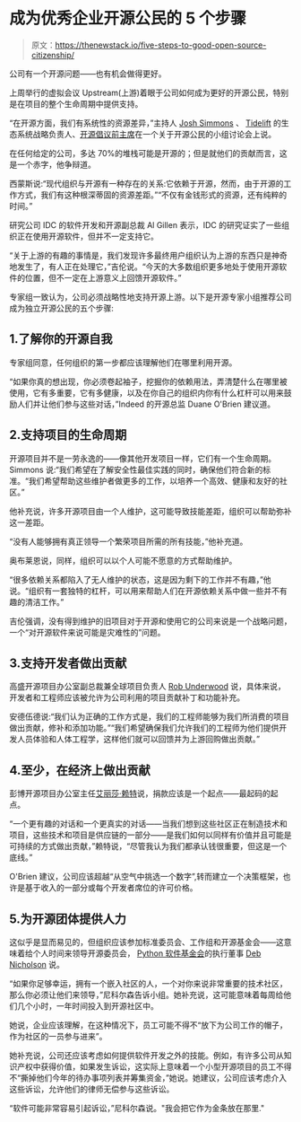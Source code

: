 # 成为优秀企业开源公民的 5 个步骤

> 原文：<https://thenewstack.io/five-steps-to-good-open-source-citizenship/>

公司有一个开源问题——也有机会做得更好。

上周举行的虚拟会议 Upstream(上游)着眼于公司如何成为更好的开源公民，特别是在项目的整个生命周期中提供支持。

“在开源方面，我们有系统性的资源差异，”主持人 [Josh Simmons](https://www.linkedin.com/in/joshsimmons/) 、 [Tidelift](https://tidelift.com/subscription/the-tidelift-guide-to-managing-open-source?campaignid=15768668118&adgroupid=132147674055&utm_source=google&utm_medium=cpc&utm_campaign=syn-search-google-brand&utm_term=tidelift&utm_content=598899213026&hsa_tgt=kwd-453412973730&hsa_grp=132147674055&hsa_mt=e&hsa_cam=15768668118&hsa_ver=3&hsa_src=g&hsa_net=adwords&hsa_kw=tidelift&hsa_acc=4479054749&hsa_ad=598899213026&gclid=Cj0KCQjw5ZSWBhCVARIsALERCvxM1Q-GUMhL9h3-gmAyYHrEcgDI_ddTGpIBv5R-Ruaad_OifFchpaoaAhmaEALw_wcB) 的生态系统战略负责人、[开源倡议前主席](https://opensource.org/)在一个关于开源公民的小组讨论会上说。

在任何给定的公司，多达 70%的堆栈可能是开源的；但是就他们的贡献而言，这是一个赤字，他争辩道。

西蒙斯说:“现代组织与开源有一种存在的关系:它依赖于开源，然而，由于开源的工作方式，我们有这种根深蒂固的资源差距。”“不仅有金钱形式的资源，还有纯粹的时间。”

研究公司 IDC 的软件开发和开源副总裁 Al Gillen 表示，IDC 的研究证实了一些组织正在使用开源软件，但并不一定支持它。

“关于上游的有趣的事情是，我们发现许多最终用户组织认为上游的东西只是神奇地发生了，有人正在处理它，”吉伦说。“今天的大多数组织更多地处于使用开源软件的位置，但不一定在上游意义上回馈开源软件。”

专家组一致认为，公司必须战略性地支持开源上游。以下是开源专家小组推荐公司成为独立开源公民的五个步骤:

## 1.了解你的开源自我

专家组同意，任何组织的第一步都应该理解他们在哪里利用开源。

“如果你真的想出现，你必须卷起袖子，挖掘你的依赖用法，弄清楚什么在哪里被使用，它有多重要，它有多健康，以及在你自己的组织内你有什么杠杆可以用来鼓励人们并让他们参与这些对话，”Indeed 的开源总监 Duane O'Brien 建议道。

## 2.支持项目的生命周期

开源项目并不是一劳永逸的——像其他开发项目一样，它们有一个生命周期。Simmons 说:“我们希望在了解安全性最佳实践的同时，确保他们符合新的标准。“我们希望帮助这些维护者做更多的工作，以培养一个高效、健康和友好的社区。”

他补充说，许多开源项目由一个人维护，这可能导致技能差距，组织可以帮助弥补这一差距。

“没有人能够拥有真正领导一个繁荣项目所需的所有技能，”他补充道。

奥布莱恩说，同样，组织可以以个人可能不愿意的方式帮助维护。

“很多依赖关系都陷入了无人维护的状态，这是因为剩下的工作并不有趣，”他说。“组织有一套独特的杠杆，可以用来帮助人们在开源依赖关系中做一些并不有趣的清洁工作。”

吉伦强调，没有得到维护的旧项目对于开源和使用它的公司来说是一个战略问题，一个“对开源软件来说可能是灾难性的”问题。

## 3.支持开发者做出贡献

高盛开源项目办公室副总裁兼全球项目负责人 [Rob Underwood](https://www.linkedin.com/in/robunderwood/) 说，具体来说，开发者和工程师应该被允许为公司利用的项目贡献补丁和功能补充。

安德伍德说:“我们认为正确的工作方式是，我们的工程师能够为我们所消费的项目做出贡献，修补和添加功能。”“我们希望确保我们允许我们的工程师为他们提供开发人员体验和人体工程学，这样他们就可以回馈并为上游回购做出贡献。”

## 4.至少，在经济上做出贡献

彭博开源项目办公室主任[艾丽莎·赖特](https://www.linkedin.com/in/alyssapwright/)说，捐款应该是一个起点——最起码的起点。

“一个更有趣的对话和一个更真实的对话——当我们想到这些社区正在制造技术和项目，这些技术和项目是供应链的一部分——是我们如何以同样有价值并且可能是可持续的方式做出贡献，”赖特说，“尽管我认为我们都承认钱很重要，但这是一个底线。”

O'Brien 建议，公司应该超越“从空气中挑选一个数字”,转而建立一个决策框架，也许是基于收入的一部分或每个开发者席位的许可价格。

## 5.为开源团体提供人力

这似乎是显而易见的，但组织应该参加标准委员会、工作组和开源基金会——这意味着给个人时间来领导开源委员会， [Python 软件基金会](https://www.python.org/psf/)的执行董事 [Deb Nicholson](https://www.linkedin.com/in/denicholson/) 说。

“如果你足够幸运，拥有一个嵌入社区的人，一个对你来说非常重要的技术社区，那么你必须让他们来领导，”尼科尔森告诉小组。她补充说，这可能意味着每周给他们几个小时，一年时间投入到开源社区中。

她说，企业应该理解，在这种情况下，员工可能不得不“放下为公司工作的帽子，作为社区的一员参与进来”。

她补充说，公司还应该考虑如何提供软件开发之外的技能。例如，有许多公司从知识产权中获得价值，如果发生诉讼，这实际上意味着一个小型开源项目的员工不得不“撕掉他们今年的待办事项列表并筹集资金，”她说。她建议，公司应该考虑介入这些诉讼，允许他们的律师无偿参与这些诉讼。

“软件可能非常容易引起诉讼，”尼科尔森说。"我会把它作为金条放在那里."

<svg xmlns:xlink="http://www.w3.org/1999/xlink" viewBox="0 0 68 31" version="1.1"><title>Group</title> <desc>Created with Sketch.</desc></svg>